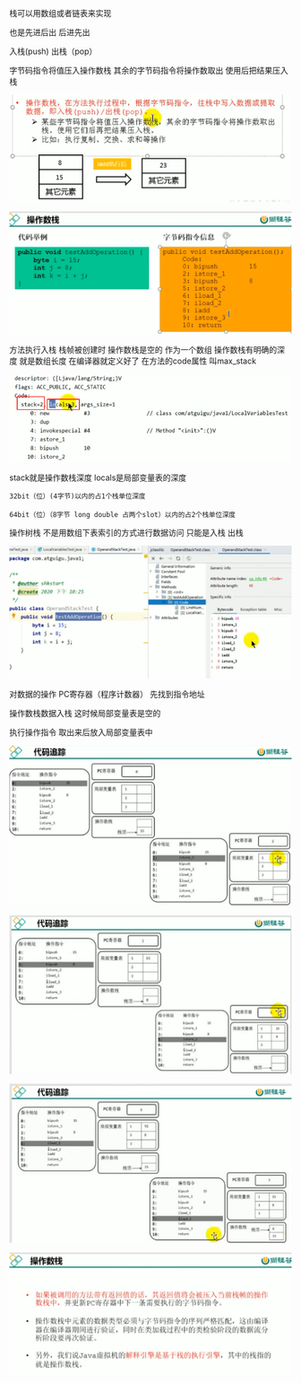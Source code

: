 栈可以用数组或者链表来实现

也是先进后出 后进先出

入栈(push) 出栈（pop）

字节码指令将值压入操作数栈 其余的字节码指令将操作数取出 使用后把结果压入栈

![img_3.png](img_3.png)

![img_4.png](img_4.png)

方法执行入栈 栈帧被创建时 操作数栈是空的
作为一个数组 操作数栈有明确的深度 就是数组长度 在编译器就定义好了
在方法的code属性 叫max_stack

![img_5.png](img_5.png)

stack就是操作数栈深度 locals是局部变量表的深度

    32bit（位）(4字节)以内的占1个栈单位深度

    64bit（位）（8字节 long double 占两个slot）以内的占2个栈单位深度

操作树栈 不是用数组下表索引的方式进行数据访问 只能是入栈 出栈

![img_6.png](img_6.png)

对数据的操作 PC寄存器（程序计数器） 先找到指令地址 

操作数栈数据入栈 这时候局部变量表是空的

执行操作指令 取出来后放入局部变量表中

![img_7.png](img_7.png)

![img_8.png](img_8.png)

![img_9.png](img_9.png)

![img_10.png](img_10.png)